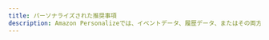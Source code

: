 ```yaml
---
title: パーソナライズされた推奨事項
description: Amazon Personalizeでは、イベントデータ、履歴データ、またはその両方を組み合わせておすすめを作成することができます。 イベントデータを使用して、おすすめを作成することができます。
---
```


<inline-fragment platform="js" src="~/lib/analytics/fragments/js/personalize.md"></inline-fragment>